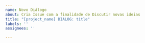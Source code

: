```yaml
---
name: Novo Diálogo
about: Cria Issue com a finalidade de Discutir novas ideias
title: "[project_name] DIALOG: title"
labels: ''
assignees: ''

---
```



